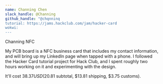 ```yaml
---
name: Channing Chen
slack_handle: @Channing
github_handle: "@chqnninq
tutorial: https://jams.hackclub.com/jam/hacker-card
wokwi: 
---
```


Channing NFC

<!-- Describe your board in 2-3 sentences. What are you making? What will it do? -->
My PCB board is a NFC business card that includes my contact information, and will bring up my LinkedIn page when tapped with a phone. 
I followed the Hacker Card tutorial project for Hack Club, and I spent roughly two hours working on it and experimenting with the design.

<!-- How much is it going to cost? -->
It'll cost $38.37 USD ($20.81 subtotal, $13.81 shipping, $3.75 customs).

<!-- Tell us a little bit about your design process. What were some challenges? What helped? ***Totally optional*** -->
